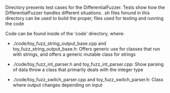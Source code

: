 Directory presents test cases for the DifferentialFuzzer. Tests
show how the DifferentialFuzzer handles different situations. 
.sh files fonund in this directory can be used to build the proper,
 files used for testing and running the code

Code can be found inside of the 'code' directory, where:

- ./code/toy_fuzz_string_output_base.cpp and toy_fuzz_string_output_base.h: 
Offers generic use for classes that run with strings, and
offers a generic mutable class for strings

- ./code/toy_fuzz_int_parser.h and toy_fuzz_int_parser.cpp:
Show parsing of data throw a class that primarily deals with
the integer type

- ./code/toy_fuzz_switch_parser.cpp and toy_fuzz_switch_parser.h: 
Class where output changes depending on input

